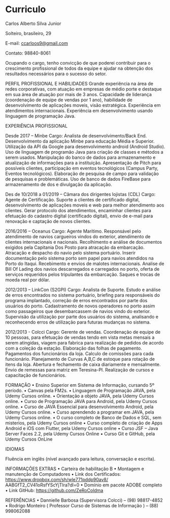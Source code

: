 # Curriculo

Carlos Alberto Silva Junior


Solteiro, brasileiro, 29		

E-mail: ccarloos9@gmail.com		

Contato: 98840-8061

Ocupando o cargo, tenho convicção de que poderei contribuir para o crescimento profissional de todos da equipe e ajudar na obtenção dos resultados necessários para o sucesso do setor.
  
  PERFIL PROFISSIONAL E HABILIDADES
    Grande experiência na área de redes corporativas, com atuação em empresas de médio porte e destaque em sua área de atuação por mais de 3 anos. Capacidade de liderança (coordenação de equipe de vendas por 1 ano), habilidade de desenvolvimento de aplicações moveis, visão estratégica. Experiência em atendimentos internacionais. Experiência em desenvolvimento usando linguagem de programação Java.

  EXPERIÊNCIA PROFISSIONAL

  Desde 2017 – Minbe 
        Cargo: Analista de desenvolvimento/Back End. Desenvolvimento da aplicação Minbe para educação Média e Superior. Utilização da API da Google para desenvolvimento android (Android Studio). Uso de linguagem de programão Java para criação de classes e métodos a serem usados. Manipulação do banco de dados para armazenamento e atualização de informações para a instituição. Apresentação de Pitch para possíveis clientes, participação em eventos tecnológicos (Campus Party, Eventos tecnológicos). Elaboração de pesquisa de campo para validação de pesquisas e problemáticas. Uso de banco de dados FireBase para armazenamento de dos e divulgação da aplicação. 
        
  Des de 10/2018 a 01/2019 – Câmara dos dirigentes lojistas (CDL) 
        Cargo: Agente de Certificação. Suporte a clientes de certificado digital, desenvolvimento de aplicações moveis e web para melhor atendimento aos clientes. Gerar protocolo dos atendimentos, encaminhar clientes para efetuação do cadastro digital (certificado digital), envio de e-mail para renovação e captação de novos clientes.

  2016/2016 – Oceanus 
        Cargo: Agente Marítimo. Responsável pelo atendimento de navios cargueiros vindos do exterior, atendimento de clientes internacionais e nacionais. Recolhimento e análise de documentos exigidos pela Capitania Dos Posto para atracação da embarcação. Atracação e despacho do navio pelo sistema portuário. Inserir documentação pelo sistema porto sem papel para navios atendidos na Porto do Itaqui. Recebimento e envios de malotes internacionais. Analise de Bill Of Lading dos navios descarregados e carregados no porto, oferta de serviços requeridos pelos tripulantes da embarcação. Saques e trocas de moeda real por dólar. 
    
  2012/2013 – LinkCon (S2GPI) 
        Cargo: Analista de Suporte. Estudo e análise de erros encontrados no sistema portuário, briefing para responsáveis do programa implantado, correção de erros encontrados por parte dos usuários do porto. Cadastramento de novos operadores no porto assim como passageiros que desembarcassem de navios vindo do exterior. Supervisão da utilização por parte dos usuários do sistema, analisando e reconhecendo erros de utilização para futuras mudanças no sistema.
    
  2012/2013 - Colcci 
        Cargo: Gerente de vendas. Coordenação de equipe de 10 pessoas, para efetuação de vendas tendo em vista metas mensais a serem atingidas, viagem para fabrica para realização de pedidos de acordo com a coleção da estação. Elaboração das folhas de pagamento. Pagamentos dos funcionários da loja. Calculo de comissões para cada funcionário. Planejamento de Curvas A,B,C de estoque para rotação de itens da loja. Abertura e fechamento de caixa diariamente e mensalmente. Envio de remessas para matriz em Teresina-PI. Realização de cursos e capacitação de funcionários.


 FORMAÇÃO 
    • Ensino Superior em Sistema de Informação, cursando 5º período.
    • Canvas pela FM2s.
    • Linguagem de Programação JAVA, pela Udemy Cursos online.
    • Orientação a objeto JAVA, pela Udemy Cursos online.
    • Curso de Programação JAVA para Android, pela Udemy Cursos online.
    • Curso de JAVA Essencial para desenvolvimento Android, pela Udemy Cursos online.
    • Curso aprendendo a programar em JAVA, pela Udemy Cursos online.
    • O curso completo de Banco de Dados e SQL, sem misterios, pela Udemy Cursos online
    • Curso completo de criação de Apps Android e iOS com Flutter, pela Udemy Cursos online
    • Curso JSF – Java Server Faces 2.2, pela Udemy Cursos Online
    • Curso Git e GitHub, pela Udemy Cursos OnLine
    
  IDIOMAS
  
   Fluência em inglês (nível avançado para leitura, conversação e escrita). 
    
  INFORMAÇÕES EXTRAS
    • Carteira de habilitação B
    • Montagem e manutenção de Computadores
    • Link dos Certificados: https://www.dropbox.com/sh/wle771pddp90av8/ AABGfT2_CV41oRsfYScYjTIra?dl=0
    • Domínio em pacote ADOBE completo
    • Link GitHub: https://github.com/ZeRoColdma	

  REFERÊNCIAS
    • Dannielle Barbosa (Supervisora Colcci) – (98) 98817-4852 
    • Rodrigo Monteiro ( Professor Curso de Sistemas de Informação ) – (88) 998062088
